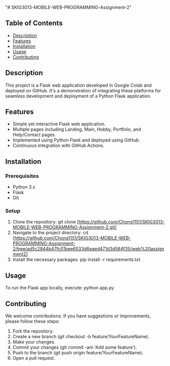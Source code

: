 "# SKIG3013-MOBILE-WEB-PROGRAMMING-Assignment-2" 
## Table of Contents
- [Description](#description)
- [Features](#features)
- [Installation](#installation)
- [Usage](#usage)
- [Contributing](#contributing)



## Description
This project is a Flask web application developed in Google Colab and deployed on GitHub. It's a demonstration of integrating these platforms for seamless development and deployment of a Python Flask application.

## Features
- Simple yet interactive Flask web application.
- Multiple pages including Landing, Main, Hobby, Portfolio, and Help/Contact pages.
- Implemented using Python Flask and deployed using GitHub.
- Continuous integration with GitHub Actions.

## Installation

### Prerequisites
- Python 3.x
- Flask
- Git

### Setup
1. Clone the repository: git clone [https://github.com/Chong1151/SKIG3013-MOBILE-WEB-PROGRAMMING-Assignment-2.git]
2. Navigate to the project directory: cd [https://github.com/Chong1151/SKIG3013-MOBILE-WEB-PROGRAMMING-Assignment-2/tree/ad5c2844b47fc01bee6533d6eaed471d3d584f35/web%20assignment2]
3. Install the necessary packages: pip install -r requirements.txt
   
## Usage
To run the Flask app locally, execute: python app.py

## Contributing
We welcome contributions. If you have suggestions or improvements, please follow these
steps:

1. Fork the repository.
2. Create a new branch (git checkout -b feature/YourFeatureName).
3. Make your changes.
4. Commit your changes (git commit -am 'Add some feature').
5. Push to the branch (git push origin feature/YourFeatureName).
6. Open a pull request.

